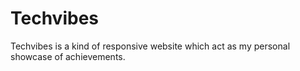 # Techvibes
Techvibes is a kind of responsive website which act as my personal showcase of achievements. 
